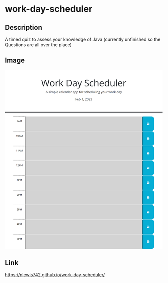 # work-day-scheduler

## Description

A timed quiz to assess your knowledge of Java (currently unfinished so the Questions are all over the place)

## Image

![alt text](./_C__Users_16127_bootcamp_myhomework_work-day-scheduler_index.html.png)

## Link
https://nlewis742.github.io/work-day-scheduler/



